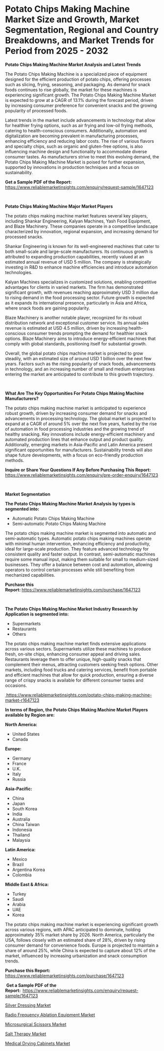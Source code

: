 <p><h1>Potato Chips Making Machine Market Size and Growth, Market Segmentation, Regional and Country Breakdowns, and Market Trends for Period from 2025 -  2032</h1></p><p><strong>Potato Chips Making Machine Market Analysis and Latest Trends</strong></p>
<p><p>The Potato Chips Making Machine is a specialized piece of equipment designed for the efficient production of potato chips, offering processes such as slicing, frying, seasoning, and packaging. As demand for snack foods continues to rise globally, the market for these machines is experiencing significant growth. The Potato Chips Making Machine Market is expected to grow at a CAGR of 13.1% during the forecast period, driven by increasing consumer preference for convenient snacks and the growing popularity of processed foods.</p><p>Latest trends in the market include advancements in technology that allow for healthier frying options, such as air frying and low-oil frying methods, catering to health-conscious consumers. Additionally, automation and digitalization are becoming prevalent in manufacturing processes, enhancing efficiency and reducing labor costs. The rise of various flavors and specialty chips, such as organic and gluten-free options, is also influencing machine design and functionality to accommodate diverse consumer tastes. As manufacturers strive to meet this evolving demand, the Potato Chips Making Machine Market is poised for further expansion, supported by innovations in production techniques and a focus on sustainability.</p></p>
<p><strong>Get a Sample PDF of the Report:&nbsp;</strong> <a href="https://www.reliablemarketinsights.com/enquiry/request-sample/1647123?utm_campaign=3209&utm_medium=2&utm_source=Github&utm_content=ia&utm_term=10042025&utm_id=potato-chips-making-machine">https://www.reliablemarketinsights.com/enquiry/request-sample/1647123</a></p>
<p>&nbsp;</p>
<p><strong>Potato Chips Making Machine Major Market Players</strong></p>
<p><p>The potato chips making machine market features several key players, including Shankar Engineering, Kalyan Machines, Yash Food Equipment, and Blaze Machinery. These companies operate in a competitive landscape characterized by innovation, regional expansion, and increasing demand for processed snacks.</p><p>Shankar Engineering is known for its well-engineered machines that cater to both small-scale and large-scale manufacturers. Its continuous growth is attributed to expanding production capabilities, recently valued at an estimated annual revenue of USD 5 million. The company is strategically investing in R&D to enhance machine efficiencies and introduce automation technologies.</p><p>Kalyan Machines specializes in customized solutions, enabling competitive advantages for clients in varied markets. The firm has demonstrated significant growth, with revenues reaching approximately USD 3 million due to rising demand in the food processing sector. Future growth is expected as it expands its international presence, particularly in Asia and Africa, where snack foods are gaining popularity.</p><p>Blaze Machinery is another notable player, recognized for its robust distribution network and exceptional customer service. Its annual sales revenue is estimated at USD 4.5 million, driven by increasing health-conscious consumer trends prompting the demand for healthier snack options. Blaze Machinery aims to introduce energy-efficient machines that comply with global standards, positioning itself for substantial growth.</p><p>Overall, the global potato chips machine market is projected to grow steadily, with an estimated size of around USD 1 billion over the next few years. Factors such as the rising popularity of snack foods, advancements in technology, and an increasing number of small and medium enterprises entering the market are anticipated to contribute to this growth trajectory.</p></p>
<p>&nbsp;</p>
<p><strong>What Are The Key Opportunities For Potato Chips Making Machine Manufacturers?</strong></p>
<p><p>The potato chips making machine market is anticipated to experience robust growth, driven by increasing consumer demand for snacks and advancements in processing technology. The global market is projected to expand at a CAGR of around 5% over the next five years, fueled by the rise of automation in food processing industries and the growing trend of healthy snacking. Key innovations include energy-efficient machinery and automated production lines that enhance output and product quality. Additionally, emerging markets in Asia-Pacific and Latin America present significant opportunities for manufacturers. Sustainability trends will also shape future developments, with a focus on eco-friendly production methods.</p></p>
<p><strong>Inquire or Share Your Questions If Any Before Purchasing This Report:</strong> <a href="https://www.reliablemarketinsights.com/enquiry/pre-order-enquiry/1647123?utm_campaign=3209&utm_medium=2&utm_source=Github&utm_content=ia&utm_term=10042025&utm_id=potato-chips-making-machine">https://www.reliablemarketinsights.com/enquiry/pre-order-enquiry/1647123</a></p>
<p>&nbsp;</p>
<p><strong>Market Segmentation</strong></p>
<p><strong>The Potato Chips Making Machine Market Analysis by types is segmented into:</strong></p>
<p><ul><li>Automatic Potato Chips Making Machine</li><li>Semi-automatic Potato Chips Making Machine</li></ul></p>
<p><p>The potato chips making machine market is segmented into automatic and semi-automatic types. Automatic potato chips making machines operate with minimal human intervention, enhancing efficiency and productivity, ideal for large-scale production. They feature advanced technology for consistent quality and faster output. In contrast, semi-automatic machines require some manual input, making them suitable for small to medium-sized businesses. They offer a balance between cost and automation, allowing operators to control certain processes while still benefiting from mechanized capabilities.</p></p>
<p><strong>Purchase this Report:&nbsp;</strong><a href="https://www.reliablemarketinsights.com/purchase/1647123?utm_campaign=3209&utm_medium=2&utm_source=Github&utm_content=ia&utm_term=10042025&utm_id=potato-chips-making-machine">https://www.reliablemarketinsights.com/purchase/1647123</a></p>
<p>&nbsp;</p>
<p><strong>The Potato Chips Making Machine Market Industry Research by Application is segmented into:</strong></p>
<p><ul><li>Supermarkets</li><li>Restaurants</li><li>Others</li></ul></p>
<p><p>The potato chips making machine market finds extensive applications across various sectors. Supermarkets utilize these machines to produce fresh, on-site chips, enhancing consumer appeal and driving sales. Restaurants leverage them to offer unique, high-quality snacks that complement their menus, attracting customers seeking fresh options. Other markets, including food trucks and catering services, benefit from portable and efficient machines that allow for quick production, ensuring a diverse range of crispy snacks is available for different consumer tastes and occasions.</p></p>
<p><a href="https://www.reliablemarketinsights.com/potato-chips-making-machine-market-r1647123?utm_campaign=3209&utm_medium=2&utm_source=Github&utm_content=ia&utm_term=10042025&utm_id=potato-chips-making-machine">&nbsp;https://www.reliablemarketinsights.com/potato-chips-making-machine-market-r1647123</a></p>
<p><strong>In terms of Region, the Potato Chips Making Machine Market Players available by Region are:</strong></p>
<p>
    <p> <strong> North America: </strong>
        <ul>
            <li>United States</li>
            <li>Canada</li>
        </ul>
        </p> 
    <p> <strong> Europe: </strong>
        <ul>
            <li>Germany</li>
            <li>France</li>
            <li>U.K.</li>
            <li>Italy</li>
            <li>Russia</li>
        </ul>
        </p> 
    <p> <strong> Asia-Pacific: </strong>
        <ul>
            <li>China</li>
            <li>Japan</li>
            <li>South Korea</li>
            <li>India</li>
            <li>Australia</li>
            <li>China Taiwan</li>
            <li>Indonesia</li>
            <li>Thailand</li>
            <li>Malaysia</li>
        </ul>
        </p> 
    <p> <strong> Latin America: </strong>
        <ul>
            <li>Mexico</li>
            <li>Brazil</li>
            <li>Argentina Korea</li>
            <li>Colombia</li>
        </ul>
        </p> 
    <p> <strong> Middle East & Africa: </strong>
        <ul>
            <li>Turkey</li>
            <li>Saudi</li>
            <li>Arabia</li>
            <li>UAE</li>
            <li>Korea</li>
        </ul>
    </p>
    </p>
<p><p>The potato chips making machine market is experiencing significant growth across various regions, with APAC anticipated to dominate, holding approximately 35% market share by 2026. North America, particularly the USA, follows closely with an estimated share of 28%, driven by rising consumer demand for convenience foods. Europe is projected to maintain a share of around 25%, while China is expected to capture about 12% of the market, influenced by increasing urbanization and snack consumption trends.</p></p>
<p><strong>Purchase this Report: </strong><a href="https://www.reliablemarketinsights.com/purchase/1647123?utm_campaign=3209&utm_medium=2&utm_source=Github&utm_content=ia&utm_term=10042025&utm_id=potato-chips-making-machine">https://www.reliablemarketinsights.com/purchase/1647123</a></p>
<p>&nbsp;<strong>Get a Sample PDF of the Report:&nbsp;&nbsp;</strong><a href="https://www.reliablemarketinsights.com/enquiry/request-sample/1647123?utm_campaign=3209&utm_medium=2&utm_source=Github&utm_content=ia&utm_term=10042025&utm_id=potato-chips-making-machine">https://www.reliablemarketinsights.com/enquiry/request-sample/1647123</a></p>
<p><strong></strong></p>
<p><p><a href="https://www.linkedin.com/pulse/global-silver-dressing-market-analysis-trends-forecasts-growth-mujvc?utm_campaign=3209&utm_medium=2&utm_source=Github&utm_content=ia&utm_term=10042025&utm_id=potato-chips-making-machine">Silver Dressing Market</a></p><p><a href="https://www.linkedin.com/pulse/radio-frequency-ablation-equipment-market-size-forecast-2025-sii0f?utm_campaign=3209&utm_medium=2&utm_source=Github&utm_content=ia&utm_term=10042025&utm_id=potato-chips-making-machine">Radio Frequency Ablation Equipment Market</a></p><p><a href="https://www.linkedin.com/pulse/microsurgical-scissors-market-size-value-report-growth-potential-oyjmc?utm_campaign=3209&utm_medium=2&utm_source=Github&utm_content=ia&utm_term=10042025&utm_id=potato-chips-making-machine">Microsurgical Scissors Market</a></p><p><a href="https://www.linkedin.com/pulse/comprehensive-assessment-globalsalt-therapy-marketmarketsize-nz33f?utm_campaign=3209&utm_medium=2&utm_source=Github&utm_content=ia&utm_term=10042025&utm_id=potato-chips-making-machine">Salt Therapy Market</a></p><p><a href="https://www.linkedin.com/pulse/global-medical-drying-cabinets-nexus-sector-confluences-q6naf?utm_campaign=3209&utm_medium=2&utm_source=Github&utm_content=ia&utm_term=10042025&utm_id=potato-chips-making-machine">Medical Drying Cabinets Market</a></p></p>